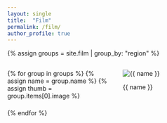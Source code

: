 ```yaml
---
layout: single
title:  "Film"
permalink: /film/
author_profile: true    
---
```


<style>
/* —— 引入 Google Fonts: Lora —— */
@import url("https://fonts.googleapis.com/css2?family=Lora:wght@400;500;700&display=swap");

/* ===== Film 首页网格 ===== */
.collection-grid{
  display:grid;
  /* 缩略图从 160 px 起跳，比之前 220 px 更小 */
  grid-template-columns:repeat(auto-fill,minmax(160px,1fr));
  gap:1.4rem;
  margin:1.8rem 0;
}

/* 整张卡片可点 */
.collection-grid__item a{
  text-decoration:none;
  color:inherit;
  display:block;
}

/* 缩略图容器 */
.collection-grid__figure{
  position:relative;
  overflow:hidden;
  border-radius:8px;
  transition:transform .25s ease;
}

.collection-grid__figure img{
  width:100%;
  aspect-ratio:1/1;
  object-fit:cover;
  display:block;
  filter:brightness(95%);
  transition:filter .25s ease;
}

/* 底部半透明标题 —— 改用 Lora */
.collection-grid__caption{
  position:absolute;
  inset:auto 0 0 0;
  background:rgba(0,0,0,.45);
  color:#fff;
  padding:.4rem .65rem;
  font:500 0.95rem/1.3 "Lora", serif;  /* 这里指定字体 */
  letter-spacing:.4px;
  backdrop-filter:blur(2px);
  transition:background .25s ease;
}

/* Hover: 轻微放大 + 提亮 */
.collection-grid__item:hover .collection-grid__figure{
  transform:scale(1.035);
}
.collection-grid__item:hover img{
  filter:brightness(100%);
}
.collection-grid__item:hover .collection-grid__caption{
  background:rgba(0,0,0,.6);
}

/* 深色模式（可选） */
@media (prefers-color-scheme:dark){
  .collection-grid__caption{background:rgba(0,0,0,.55);}
}
</style>

{% assign groups = site.film | group_by: "region" %}
<div class="collection-grid">
  {% for group in groups %}
    {% assign name  = group.name %}
    {% assign thumb = group.items[0].image %}
    <div class="collection-grid__item">
      <a href="/film/{{ name | downcase }}/">
        <img src="{{ thumb }}" alt="{{ name }}"/>
        <p class="collection-grid__label">{{ name }}</p>
      </a>
    </div>
  {% endfor %}
</div>
